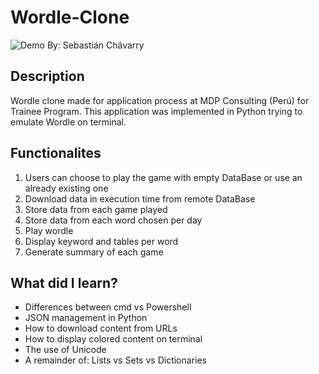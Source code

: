 # Wordle-Clone
![Demo]("https://github.com/sebastianperudev2001/Wordle-Clone/blob/main/demo.png?raw=true")
By: Sebastián Chávarry

## Description
Wordle clone made for application process at MDP Consulting (Perú) for Trainee Program. This application was implemented in Python trying to emulate Wordle on terminal.

## Functionalites 

1. Users can choose to play the game with empty DataBase or use an already existing one
2. Download data in execution time from remote DataBase
3. Store data from each game played
4. Store data from each word chosen per day
5. Play wordle 
6. Display keyword and tables per word 
7. Generate summary of each game 

## What did I learn? 

- Differences between cmd vs Powershell
- JSON management in Python
- How to download content from URLs
- How to display colored content on terminal
- The use of Unicode 
- A remainder of: Lists vs Sets vs Dictionaries 
